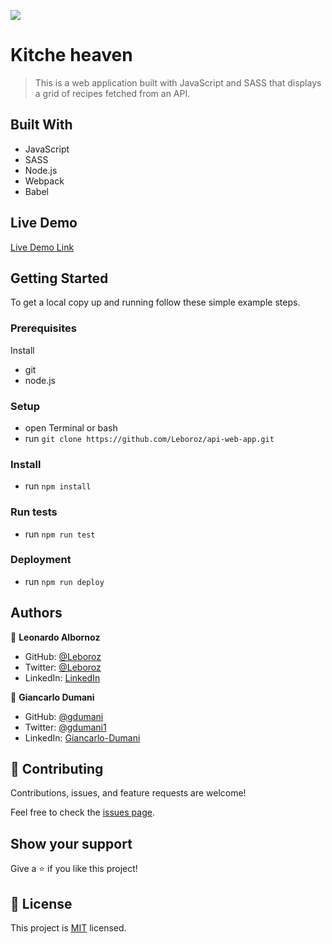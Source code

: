 ![](https://img.shields.io/badge/Microverse-blueviolet)

# Kitche heaven

> This is a web application built with JavaScript and SASS that displays a grid of recipes fetched from an API.

## Built With

- JavaScript
- SASS
- Node.js
- Webpack
- Babel

## Live Demo

[Live Demo Link](https://leboroz.github.io/api-web-app)

## Getting Started

To get a local copy up and running follow these simple example steps.

### Prerequisites

Install

- git
- node.js

### Setup

- open Terminal or bash
- run `git clone https://github.com/Leboroz/api-web-app.git`

### Install

- run `npm install`

### Run tests

- run `npm run test`

### Deployment

- run `npm run deploy`

## Authors

👤 **Leonardo Albornoz**

- GitHub: [@Leboroz](https://github.com/leboroz)
- Twitter: [@Leboroz](https://twitter.com/leboroz)
- LinkedIn: [LinkedIn](https://www.linkedin.com/in/leonardo-albornoz-216784198/)

👤 **Giancarlo Dumani**

- GitHub: [@gdumani](https://github.com/gdumani)
- Twitter: [@gdumani1](https://twitter.com/gdumani1)
- LinkedIn: [ Giancarlo-Dumani](https://www.linkedin.com/in/gdumani/?originalSubdomain=cr)

## 🤝 Contributing

Contributions, issues, and feature requests are welcome!

Feel free to check the [issues page](https://github.com/leboroz/api-web-app/issues).

## Show your support

Give a ⭐️ if you like this project!

## 📝 License

This project is [MIT](./MIT.md) licensed.
